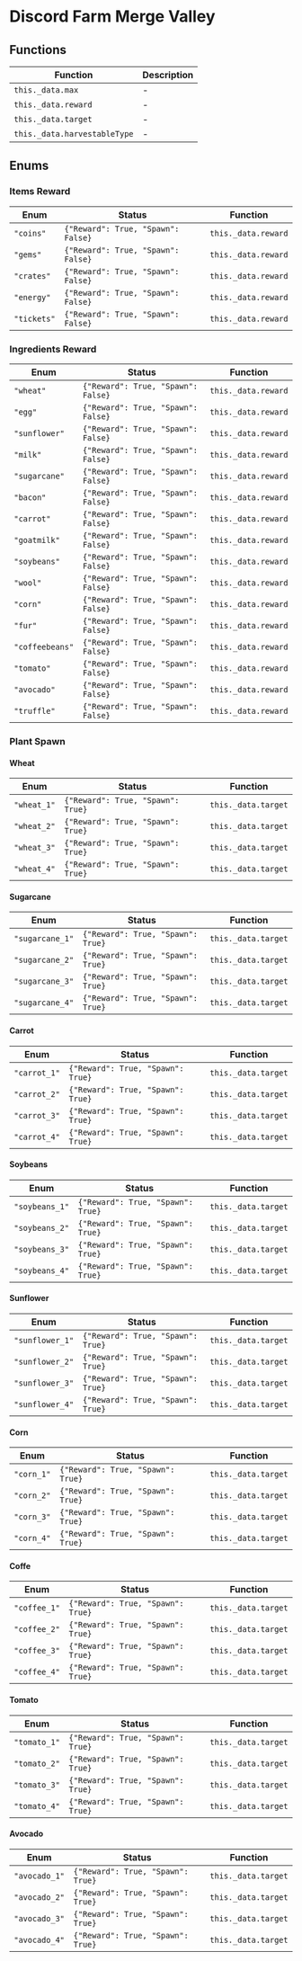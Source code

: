 # Discord Farm Merge Valley

## Functions
|Function|Description|
|--|--|
|`this._data.max`|-|
|`this._data.reward`|-|
|`this._data.target`|-|
|`this._data.harvestableType`|-|

## Enums

### Items Reward
|Enum|Status|Function|
|--|--|--|
|`"coins"`|`{"Reward": True, "Spawn": False}`|`this._data.reward`|
|`"gems"`|`{"Reward": True, "Spawn": False}`|`this._data.reward`|
|`"crates"`|`{"Reward": True, "Spawn": False}`|`this._data.reward`|
|`"energy"`|`{"Reward": True, "Spawn": False}`|`this._data.reward`|
|`"tickets"`|`{"Reward": True, "Spawn": False}`|`this._data.reward`|

### Ingredients Reward
|Enum|Status|Function|
|--|--|--|
|`"wheat"`|`{"Reward": True, "Spawn": False}`|`this._data.reward`|
|`"egg"`|`{"Reward": True, "Spawn": False}`|`this._data.reward`|
|`"sunflower"`|`{"Reward": True, "Spawn": False}`|`this._data.reward`|
|`"milk"`|`{"Reward": True, "Spawn": False}`|`this._data.reward`|
|`"sugarcane"`|`{"Reward": True, "Spawn": False}`|`this._data.reward`|
|`"bacon"`|`{"Reward": True, "Spawn": False}`|`this._data.reward`|
|`"carrot"`|`{"Reward": True, "Spawn": False}`|`this._data.reward`|
|`"goatmilk"`|`{"Reward": True, "Spawn": False}`|`this._data.reward`|
|`"soybeans"`|`{"Reward": True, "Spawn": False}`|`this._data.reward`|
|`"wool"`|`{"Reward": True, "Spawn": False}`|`this._data.reward`|
|`"corn"`|`{"Reward": True, "Spawn": False}`|`this._data.reward`|
|`"fur"`|`{"Reward": True, "Spawn": False}`|`this._data.reward`|
|`"coffeebeans"`|`{"Reward": True, "Spawn": False}`|`this._data.reward`|
|`"tomato"`|`{"Reward": True, "Spawn": False}`|`this._data.reward`|
|`"avocado"`|`{"Reward": True, "Spawn": False}`|`this._data.reward`|
|`"truffle"`|`{"Reward": True, "Spawn": False}`|`this._data.reward`|

### Plant Spawn

#### Wheat
|Enum|Status|Function|
|--|--|--|
|`"wheat_1"`|`{"Reward": True, "Spawn": True}`|`this._data.target`|
|`"wheat_2"`|`{"Reward": True, "Spawn": True}`|`this._data.target`|
|`"wheat_3"`|`{"Reward": True, "Spawn": True}`|`this._data.target`|
|`"wheat_4"`|`{"Reward": True, "Spawn": True}`|`this._data.target`|

#### Sugarcane
|Enum|Status|Function|
|--|--|--|
|`"sugarcane_1"`|`{"Reward": True, "Spawn": True}`|`this._data.target`|
|`"sugarcane_2"`|`{"Reward": True, "Spawn": True}`|`this._data.target`|
|`"sugarcane_3"`|`{"Reward": True, "Spawn": True}`|`this._data.target`|
|`"sugarcane_4"`|`{"Reward": True, "Spawn": True}`|`this._data.target`|

#### Carrot
|Enum|Status|Function|
|--|--|--|
|`"carrot_1"`|`{"Reward": True, "Spawn": True}`|`this._data.target`|
|`"carrot_2"`|`{"Reward": True, "Spawn": True}`|`this._data.target`|
|`"carrot_3"`|`{"Reward": True, "Spawn": True}`|`this._data.target`|
|`"carrot_4"`|`{"Reward": True, "Spawn": True}`|`this._data.target`|

#### Soybeans
|Enum|Status|Function|
|--|--|--|
|`"soybeans_1"`|`{"Reward": True, "Spawn": True}`|`this._data.target`|
|`"soybeans_2"`|`{"Reward": True, "Spawn": True}`|`this._data.target`|
|`"soybeans_3"`|`{"Reward": True, "Spawn": True}`|`this._data.target`|
|`"soybeans_4"`|`{"Reward": True, "Spawn": True}`|`this._data.target`|

#### Sunflower
|Enum|Status|Function|
|--|--|--|
|`"sunflower_1"`|`{"Reward": True, "Spawn": True}`|`this._data.target`|
|`"sunflower_2"`|`{"Reward": True, "Spawn": True}`|`this._data.target`|
|`"sunflower_3"`|`{"Reward": True, "Spawn": True}`|`this._data.target`|
|`"sunflower_4"`|`{"Reward": True, "Spawn": True}`|`this._data.target`|

#### Corn
|Enum|Status|Function|
|--|--|--|
|`"corn_1"`|`{"Reward": True, "Spawn": True}`|`this._data.target`|
|`"corn_2"`|`{"Reward": True, "Spawn": True}`|`this._data.target`|
|`"corn_3"`|`{"Reward": True, "Spawn": True}`|`this._data.target`|
|`"corn_4"`|`{"Reward": True, "Spawn": True}`|`this._data.target`|

#### Coffe
|Enum|Status|Function|
|--|--|--|
|`"coffee_1"`|`{"Reward": True, "Spawn": True}`|`this._data.target`|
|`"coffee_2"`|`{"Reward": True, "Spawn": True}`|`this._data.target`|
|`"coffee_3"`|`{"Reward": True, "Spawn": True}`|`this._data.target`|
|`"coffee_4"`|`{"Reward": True, "Spawn": True}`|`this._data.target`|

#### Tomato
|Enum|Status|Function|
|--|--|--|
|`"tomato_1"`|`{"Reward": True, "Spawn": True}`|`this._data.target`|
|`"tomato_2"`|`{"Reward": True, "Spawn": True}`|`this._data.target`|
|`"tomato_3"`|`{"Reward": True, "Spawn": True}`|`this._data.target`|
|`"tomato_4"`|`{"Reward": True, "Spawn": True}`|`this._data.target`|

#### Avocado
|Enum|Status|Function|
|--|--|--|
|`"avocado_1"`|`{"Reward": True, "Spawn": True}`|`this._data.target`|
|`"avocado_2"`|`{"Reward": True, "Spawn": True}`|`this._data.target`|
|`"avocado_3"`|`{"Reward": True, "Spawn": True}`|`this._data.target`|
|`"avocado_4"`|`{"Reward": True, "Spawn": True}`|`this._data.target`|
